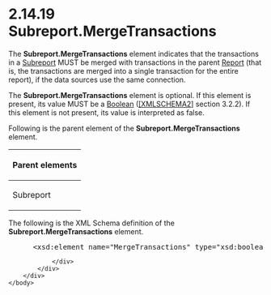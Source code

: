 <html dir="LTR" xmlns:mshelp="http://msdn.microsoft.com/mshelp" xmlns:ddue="http://ddue.schemas.microsoft.com/authoring/2003/5" xmlns:xlink="http://www.w3.org/1999/xlink" xmlns:tool="http://www.microsoft.com/tooltip">
    <head>
        <meta http-equiv="Content-Type" content="text/html; CHARSET=utf-8"></meta>
        <meta name="save" content="history"></meta>
        <title>2.14.19 Subreport.MergeTransactions</title>
        <xml>
            <mshelp:toctitle title="2.14.19 Subreport.MergeTransactions"></mshelp:toctitle>
            <mshelp:rltitle title="[MS-RDL]: Subreport.MergeTransactions"></mshelp:rltitle>
            <mshelp:keyword index="A" term="6a7f06bd-8603-41ec-a1ff-0d659b3fa630"></mshelp:keyword>
            <mshelp:attr name="DCSext.ContentType" value="open specification"></mshelp:attr>
            <mshelp:attr name="AssetID" value="6a7f06bd-8603-41ec-a1ff-0d659b3fa630"></mshelp:attr>
            <mshelp:attr name="TopicType" value="kbRef"></mshelp:attr>
            <mshelp:attr name="DCSext.Title" value="[MS-RDL]: Subreport.MergeTransactions" />
        </xml>
    </head>
    <body>
        <div id="header">
            <h1 class="heading">2.14.19 Subreport.MergeTransactions</h1>
        </div>
        <div id="mainSection">
            <div id="mainBody">
                <div id="allHistory" class="saveHistory"></div>
                <div id="sectionSection0" class="section" name="collapseableSection">
                    

<p>The <b>Subreport.MergeTransactions</b> element indicates
that the transactions in a <a href="04d4d6d6-e103-48fc-b4f7-bf5b4a7e56e5.htm">Subreport</a>
MUST be merged with transactions in the parent <a href="6bbaafec-020b-406c-b4e7-5e4318b616cb.htm">Report</a> (that is, the
transactions are merged into a single transaction for the entire report), if
the data sources use the same connection.</p>

<p>The <b>Subreport.MergeTransactions</b> element is optional.
If this element is present, its value MUST be a <a href="4802fa14-3619-43fa-9898-3acab160a24c.htm">Boolean</a> (<a href="https://go.microsoft.com/fwlink/?LinkId=90610">[XMLSCHEMA2]</a> section
3.2.2). If this element is not present, its value is interpreted as false.</p>

<p>Following is the parent element of the <b>Subreport.MergeTransactions</b>
element.</p>

<table>
 <thead>
  <tr>
   <th>
   <p>Parent elements</p>
   </th>
  </tr>
 </thead>
 <tr>
  <td>
  <p>Subreport</p>
  </td>
 </tr>
</table>

<p>The following is the XML Schema definition of the <b>Subreport.MergeTransactions</b>
element.</p>

<dl>
<dd>
<div><pre> &lt;xsd:element name=&quot;MergeTransactions&quot; type=&quot;xsd:boolean&quot; minOccurs=&quot;0&quot; /&gt;
</pre></div>
</dd></dl>


                </div>
            </div>
        </div>
    </body>
</html>